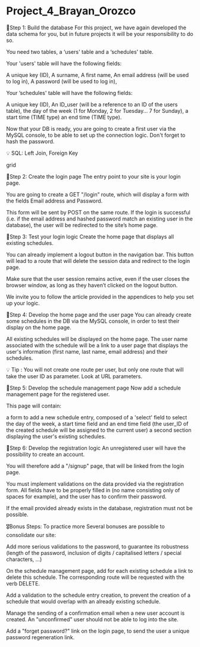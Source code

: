 # Project_4_Brayan_Orozco

🚩Step 1: Build the database
For this project, we have again developed the data schema for you, but in future projects it will be your responsibility to do so.

 

You need two tables, a ‘users' table and a ‘schedules' table.


Your 'users' table will have the following fields: 

A unique key (ID),
A surname,
A first name,
An email address (will be used to log in),
A password (will be used to log in),
 

Your ’schedules' table will have the following fields: 

A unique key (ID),
An ID_user (will be a reference to an ID of the users table),
the day of the week (1 for Monday, 2 for Tuesday... 7 for Sunday),
a start time (TIME type)
an end time (TIME type).
 

Now that your DB is ready, you are going to create a first user via the MySQL console, to be able to set up the connection logic. Don't forget to hash the password.

 

💡 SQL: Left Join, Foreign Key

grid

🚩Step 2: Create the login page
The entry point to your site is your login page. 

 

You are going to create a GET "/login” route, which will display a form with the fields Email address and Password.

 

This form will be sent by POST on the same route. If the login is successful (i.e. if the email address and hashed password match an existing user in the database), the user will be redirected to the site’s home page.

🚩Step 3: Test your login logic
Create the home page that displays all existing schedules.

 

You can already implement a logout button in the navigation bar. This button will lead to a route that will delete the session data and redirect to the login page.

 

Make sure that the user session remains active, even if the user closes the browser window, as long as they haven’t clicked on the logout button. 

We invite you to follow the article provided in the appendices to help you set up your logic.

🚩Step 4: Develop the home page and the user page
You can already create some schedules in the DB via the MySQL console, in order to test their display on the home page.

 

All existing schedules will be displayed on the home page. The user name associated with the schedule will be a link to a user page that displays the user's information (first name, last name, email address) and their schedules.

 

💡 Tip : You will not create one route per user, but only one route that will take the user ID as parameter. Look at URL parameters.

🚩Step 5: Develop the schedule management page
Now add a schedule management page for the registered user.

 

This page will contain:

a form to add a new schedule entry, composed of a 'select' field to select the day of the week, a start time field and an end time field (the user_ID of the created schedule will be assigned to the current user)
a second section displaying the user's existing schedules.

🚩Step 6: Develop the registration logic
An unregistered user will have the possibility to create an account.

You will therefore add a "/signup" page, that will be linked from the login page.

 

You must implement validations on the data provided via the registration form. All fields have to be properly filled in (no name consisting only of spaces for example), and the user has to confirm their password.

 

If the email provided already exists in the database, registration must not be possible.

🎖Bonus Steps: To practice more
Several bonuses are possible to consolidate our site:

 

Add more serious validations to the password, to guarantee its robustness (length of the password, inclusion of digits / capitalised letters / special characters, ...)

On the schedule management page, add for each existing schedule a link to delete this schedule. The corresponding route will be requested with the verb DELETE.

Add a validation to the schedule entry creation, to prevent the creation of a schedule that would overlap with an already existing schedule.

Manage the sending of a confirmation email when a new user account is created. An "unconfirmed" user should not be able to log into the site.

Add a "forget password?" link on the login page, to send the user a unique password regeneration link.
